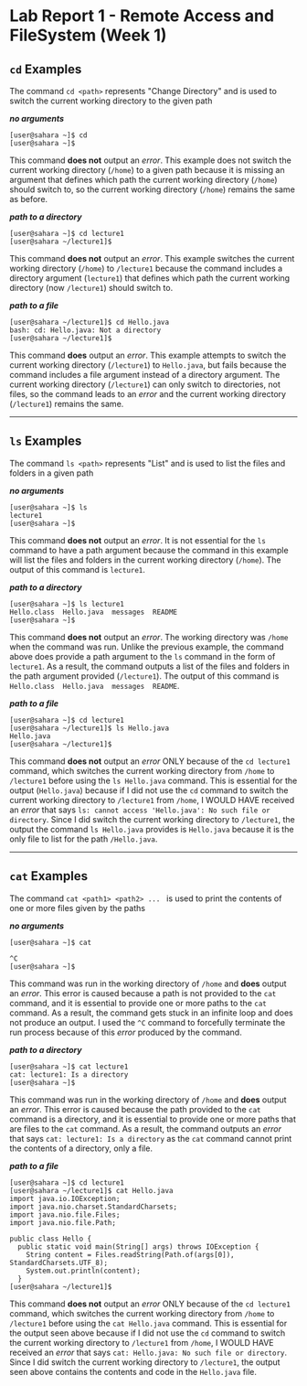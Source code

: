 # Lab Report 1 - Remote Access and FileSystem (Week 1)

## `cd` Examples
The command `cd <path>` represents "Change Directory" and is used to switch the current working directory to the given path

***no arguments***
```
[user@sahara ~]$ cd
[user@sahara ~]$
```
This command **does not** output an *error*. This example does not switch the current working directory (`/home`) to a given path because it is missing an argument that defines which path the current working directory (`/home`) should switch to, so the current working directory (`/home`) remains the same as before.

***path to a directory***
```
[user@sahara ~]$ cd lecture1
[user@sahara ~/lecture1]$
```
This command **does not** output an *error*. This example switches the current working directory (`/home`) to `/lecture1` because the command includes a directory argument (`lecture1`) that defines which path the current working directory (now `/lecture1`) should switch to. 

***path to a file***
```
[user@sahara ~/lecture1]$ cd Hello.java
bash: cd: Hello.java: Not a directory
[user@sahara ~/lecture1]$ 
```
This command **does** output an *error*. This example attempts to switch the current working directory (`/lecture1`) to `Hello.java`, but fails because the command includes a file argument instead of a directory argument. The current working directory (`/lecture1`) can only switch to directories, not files, so the command leads to an *error* and the current working directory (`/lecture1`) remains the same.

---
## `ls` Examples
The command `ls <path>` represents "List" and is used to list the files and folders in a given path

***no arguments***
```
[user@sahara ~]$ ls
lecture1
[user@sahara ~]$
```
This command **does not** output an *error*. It is not essential for the `ls` command to have a path argument because the command in this example will list the files and folders in the current working directory (`/home`). The output of this command is `lecture1`.

***path to a directory***
```
[user@sahara ~]$ ls lecture1
Hello.class  Hello.java  messages  README
[user@sahara ~]$
```
This command **does not** output an *error*. The working directory was `/home` when the command was run. Unlike the previous example, the command above does provide a path argument to the `ls` command in the form of `lecture1`. As a result, the command outputs a list of the files and folders in the path argument provided (`/lecture1`). The output of this command is `Hello.class  Hello.java  messages  README`.

***path to a file***
```
[user@sahara ~]$ cd lecture1
[user@sahara ~/lecture1]$ ls Hello.java
Hello.java
[user@sahara ~/lecture1]$
```
This command **does not** output an *error* ONLY because of the `cd lecture1` command, which switches the current working directory from `/home` to `/lecture1` before using the `ls Hello.java` command. This is essential for the output (`Hello.java`) because if I did not use the `cd` command to switch the current working directory to `/lecture1` from `/home`, I WOULD HAVE received an *error* that says `ls: cannot access 'Hello.java': No such file or directory`. Since I did switch the current working directory to `/lecture1`, the output the command `ls Hello.java` provides is `Hello.java` because it is the only file to list for the path `/Hello.java`.

---
## `cat` Examples
The command `cat <path1> <path2> ... ` is used to print the contents of one or more files given by the paths

***no arguments***
```
[user@sahara ~]$ cat

^C
[user@sahara ~]$
```
This command was run in the working directory of `/home` and **does** output an *error*. This error is caused because a path is not provided to the `cat` command, and it is essential to provide one or more paths to the `cat` command. As a result, the command gets stuck in an infinite loop and does not produce an output. I used the `^C` command to forcefully terminate the run process because of this *error* produced by the command.

***path to a directory***
```
[user@sahara ~]$ cat lecture1
cat: lecture1: Is a directory
[user@sahara ~]$
```
This command was run in the working directory of `/home` and **does** output an *error*. This error is caused because the path provided to the `cat` command is a directory, and it is essential to provide one or more paths that are files to the `cat` command. As a result, the command outputs an *error* that says `cat: lecture1: Is a directory` as the `cat` command cannot print the contents of a directory, only a file.

***path to a file***
```
[user@sahara ~]$ cd lecture1
[user@sahara ~/lecture1]$ cat Hello.java
import java.io.IOException;
import java.nio.charset.StandardCharsets;
import java.nio.file.Files;
import java.nio.file.Path;

public class Hello {
  public static void main(String[] args) throws IOException {
    String content = Files.readString(Path.of(args[0]), StandardCharsets.UTF_8);    
    System.out.println(content);
  }
[user@sahara ~/lecture1]$
```
This command **does not** output an *error* ONLY because of the `cd lecture1` command, which switches the current working directory from `/home` to `/lecture1` before using the `cat Hello.java` command. This is essential for the output seen above because if I did not use the `cd` command to switch the current working directory to `/lecture1` from `/home`, I WOULD HAVE received an *error* that says `cat: Hello.java: No such file or directory`. Since I did switch the current working directory to `/lecture1`, the output seen above contains the contents and code in the `Hello.java` file.

